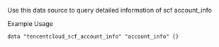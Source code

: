 Use this data source to query detailed information of scf account_info

Example Usage

```hcl
data "tencentcloud_scf_account_info" "account_info" {}
```
